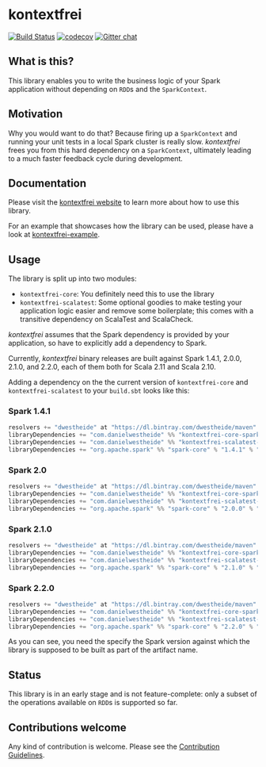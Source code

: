 # kontextfrei
[![Build Status](https://travis-ci.org/dwestheide/kontextfrei.svg?branch=master)](https://travis-ci.org/dwestheide/kontextfrei)
[![codecov](https://codecov.io/gh/dwestheide/kontextfrei/branch/master/graph/badge.svg)](https://codecov.io/gh/dwestheide/kontextfrei)
[![Gitter chat](https://badges.gitter.im/kontextfrei/gitter.png)](https://gitter.im/kontextfrei/Lobby)

## What is this?

This library enables you to write the business logic of your Spark application without depending on
`RDD`s and the `SparkContext`.

## Motivation

Why you would want to do that? Because firing up a `SparkContext`
and running your unit tests in a local Spark cluster is really slow. _kontextfrei_ frees you from
this hard dependency on a `SparkContext`, ultimately leading to a much faster feedback cycle during
development.

## Documentation

Please visit the [kontextfrei website](https://dwestheide.github.io/kontextfrei/index.html) to learn more about how to use this library.

For an example that showcases how the library can be used, please have a look at [kontextfrei-example](https://github.com/dwestheide/kontextfrei-example).

## Usage

The library is split up into two modules:

- `kontextfrei-core`: You definitely need this to use the library
- `kontextfrei-scalatest`: Some optional goodies to make testing your application logic easier and remove some boilerplate; this comes with a transitive dependency on ScalaTest and ScalaCheck.

_kontextfrei_ assumes that the Spark dependency is provided by your application, so have to explicitly add a dependency to Spark.

Currently, _kontextfrei_ binary releases are built against Spark 1.4.1, 2.0.0, 2.1.0, and 2.2.0, each of them both for Scala 2.11 and Scala 2.10.

Adding a dependency on the the current version of `kontextfrei-core` and `kontextfrei-scalatest` to your `build.sbt` looks like this:

### Spark 1.4.1

```scala
resolvers += "dwestheide" at "https://dl.bintray.com/dwestheide/maven"
libraryDependencies += "com.danielwestheide" %% "kontextfrei-core-spark-1.4.1" % "0.7.1"
libraryDependencies += "com.danielwestheide" %% "kontextfrei-scalatest-spark-1.4.1" % "0.7.1" % "test,it"
libraryDependencies += "org.apache.spark" %% "spark-core" % "1.4.1" % "provided"
```

### Spark 2.0

```scala
resolvers += "dwestheide" at "https://dl.bintray.com/dwestheide/maven"
libraryDependencies += "com.danielwestheide" %% "kontextfrei-core-spark-2.0.0" % "0.7.1"
libraryDependencies += "com.danielwestheide" %% "kontextfrei-scalatest-spark-2.0.0" % "0.7.1" % "test,it"
libraryDependencies += "org.apache.spark" %% "spark-core" % "2.0.0" % "provided"
```

### Spark 2.1.0

```scala
resolvers += "dwestheide" at "https://dl.bintray.com/dwestheide/maven"
libraryDependencies += "com.danielwestheide" %% "kontextfrei-core-spark-2.1.0" % "0.7.1"
libraryDependencies += "com.danielwestheide" %% "kontextfrei-scalatest-spark-2.1.0" % "0.7.1" % "test,it"
libraryDependencies += "org.apache.spark" %% "spark-core" % "2.1.0" % "provided"
```

### Spark 2.2.0

```scala
resolvers += "dwestheide" at "https://dl.bintray.com/dwestheide/maven"
libraryDependencies += "com.danielwestheide" %% "kontextfrei-core-spark-2.2.0" % "0.7.1"
libraryDependencies += "com.danielwestheide" %% "kontextfrei-scalatest-spark-2.2.0" % "0.7.1" % "test,it"
libraryDependencies += "org.apache.spark" %% "spark-core" % "2.2.0" % "provided"
```

As you can see, you need the specify the Spark version against which the library is supposed to be built as part of the artifact name.

## Status

This library is in an early stage and is not feature-complete: only a subset of the operations available on `RDD`s is supported so far.

## Contributions welcome

Any kind of contribution is welcome. Please see the [Contribution Guidelines](https://github.com/dwestheide/kontextfrei/blob/master/CONTRIBUTING.md).
